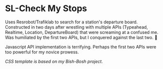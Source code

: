 # SL-Check My Stops
Uses Resrobot/Trafiklab to search for a station's departure board. Constructed in two days after wrestling with multiple APIs (Typeahead, Realtime, Location, DepartureBoard) that were screaming at a confused me.
Was humiliated by the first two APIs, but I conquered against the last two. 💪

Javascript API implementation is terrifying. Perhaps the first two APIs were too powerful for my novice prowess.

*CSS template is based on my Bish-Bosh project.*
